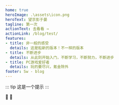 ```yaml
---
home: true
heroImage: .\assets\icon.png
heroText: 望京彭于晏
tagline: 第一次
actionText: 去看看 →
actionLink: /blog/test/
features:
- title: 非一般的感受
  details: 这是船新的版本！不一样的版本
- title: 不断进步
  details: 从此刻开始入门，不断学习，不断努力，不断进步
- title: PC游戏爱好者
  details: 玩的要尽兴，氪金除外
footer: Sw - blog
---
```

::: tip
这是一个提示
:::

:tada: :100: